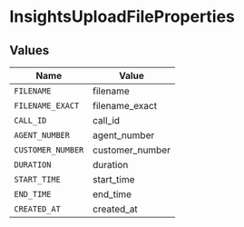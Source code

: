 # InsightsUploadFileProperties


## Values

| Name              | Value             |
| ----------------- | ----------------- |
| `FILENAME`        | filename          |
| `FILENAME_EXACT`  | filename_exact    |
| `CALL_ID`         | call_id           |
| `AGENT_NUMBER`    | agent_number      |
| `CUSTOMER_NUMBER` | customer_number   |
| `DURATION`        | duration          |
| `START_TIME`      | start_time        |
| `END_TIME`        | end_time          |
| `CREATED_AT`      | created_at        |